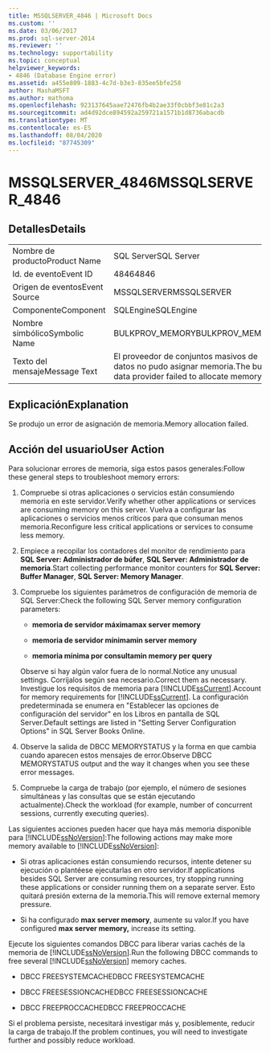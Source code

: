 ```yaml
---
title: MSSQLSERVER_4846 | Microsoft Docs
ms.custom: ''
ms.date: 03/06/2017
ms.prod: sql-server-2014
ms.reviewer: ''
ms.technology: supportability
ms.topic: conceptual
helpviewer_keywords:
- 4846 (Database Engine error)
ms.assetid: a455e809-1883-4c7d-b3e3-835ee5bfe258
author: MashaMSFT
ms.author: mathoma
ms.openlocfilehash: 923137645aae72476fb4b2ae33f0cbbf3e81c2a3
ms.sourcegitcommit: ad4d92dce894592a259721a1571b1d8736abacdb
ms.translationtype: MT
ms.contentlocale: es-ES
ms.lasthandoff: 08/04/2020
ms.locfileid: "87745309"
---
```

# <a name="mssqlserver_4846"></a><span data-ttu-id="3fd3f-102">MSSQLSERVER_4846</span><span class="sxs-lookup"><span data-stu-id="3fd3f-102">MSSQLSERVER_4846</span></span>
    
## <a name="details"></a><span data-ttu-id="3fd3f-103">Detalles</span><span class="sxs-lookup"><span data-stu-id="3fd3f-103">Details</span></span>  
  
|||  
|-|-|  
|<span data-ttu-id="3fd3f-104">Nombre de producto</span><span class="sxs-lookup"><span data-stu-id="3fd3f-104">Product Name</span></span>|<span data-ttu-id="3fd3f-105">SQL Server</span><span class="sxs-lookup"><span data-stu-id="3fd3f-105">SQL Server</span></span>|  
|<span data-ttu-id="3fd3f-106">Id. de evento</span><span class="sxs-lookup"><span data-stu-id="3fd3f-106">Event ID</span></span>|<span data-ttu-id="3fd3f-107">4846</span><span class="sxs-lookup"><span data-stu-id="3fd3f-107">4846</span></span>|  
|<span data-ttu-id="3fd3f-108">Origen de eventos</span><span class="sxs-lookup"><span data-stu-id="3fd3f-108">Event Source</span></span>|<span data-ttu-id="3fd3f-109">MSSQLSERVER</span><span class="sxs-lookup"><span data-stu-id="3fd3f-109">MSSQLSERVER</span></span>|  
|<span data-ttu-id="3fd3f-110">Componente</span><span class="sxs-lookup"><span data-stu-id="3fd3f-110">Component</span></span>|<span data-ttu-id="3fd3f-111">SQLEngine</span><span class="sxs-lookup"><span data-stu-id="3fd3f-111">SQLEngine</span></span>|  
|<span data-ttu-id="3fd3f-112">Nombre simbólico</span><span class="sxs-lookup"><span data-stu-id="3fd3f-112">Symbolic Name</span></span>|<span data-ttu-id="3fd3f-113">BULKPROV_MEMORY</span><span class="sxs-lookup"><span data-stu-id="3fd3f-113">BULKPROV_MEMORY</span></span>|  
|<span data-ttu-id="3fd3f-114">Texto del mensaje</span><span class="sxs-lookup"><span data-stu-id="3fd3f-114">Message Text</span></span>|<span data-ttu-id="3fd3f-115">El proveedor de conjuntos masivos de datos no pudo asignar memoria.</span><span class="sxs-lookup"><span data-stu-id="3fd3f-115">The bulk data provider failed to allocate memory.</span></span>|  
  
## <a name="explanation"></a><span data-ttu-id="3fd3f-116">Explicación</span><span class="sxs-lookup"><span data-stu-id="3fd3f-116">Explanation</span></span>  
 <span data-ttu-id="3fd3f-117">Se produjo un error de asignación de memoria.</span><span class="sxs-lookup"><span data-stu-id="3fd3f-117">Memory allocation failed.</span></span>  
  
## <a name="user-action"></a><span data-ttu-id="3fd3f-118">Acción del usuario</span><span class="sxs-lookup"><span data-stu-id="3fd3f-118">User Action</span></span>  
 <span data-ttu-id="3fd3f-119">Para solucionar errores de memoria, siga estos pasos generales:</span><span class="sxs-lookup"><span data-stu-id="3fd3f-119">Follow these general steps to troubleshoot memory errors:</span></span>  
  
1.  <span data-ttu-id="3fd3f-120">Compruebe si otras aplicaciones o servicios están consumiendo memoria en este servidor.</span><span class="sxs-lookup"><span data-stu-id="3fd3f-120">Verify whether other applications or services are consuming memory on this server.</span></span> <span data-ttu-id="3fd3f-121">Vuelva a configurar las aplicaciones o servicios menos críticos para que consuman menos memoria.</span><span class="sxs-lookup"><span data-stu-id="3fd3f-121">Reconfigure less critical applications or services to consume less memory.</span></span>  
  
2.  <span data-ttu-id="3fd3f-122">Empiece a recopilar los contadores del monitor de rendimiento para **SQL Server: Administrador de búfer**, **SQL Server: Administrador de memoria**.</span><span class="sxs-lookup"><span data-stu-id="3fd3f-122">Start collecting performance monitor counters for **SQL Server: Buffer Manager**, **SQL Server: Memory Manager**.</span></span>  
  
3.  <span data-ttu-id="3fd3f-123">Compruebe los siguientes parámetros de configuración de memoria de SQL Server:</span><span class="sxs-lookup"><span data-stu-id="3fd3f-123">Check the following SQL Server memory configuration parameters:</span></span>  
  
    -   <span data-ttu-id="3fd3f-124">**memoria de servidor máxima**</span><span class="sxs-lookup"><span data-stu-id="3fd3f-124">**max server memory**</span></span>  
  
    -   <span data-ttu-id="3fd3f-125">**memoria de servidor mínima**</span><span class="sxs-lookup"><span data-stu-id="3fd3f-125">**min server memory**</span></span>  
  
    -   <span data-ttu-id="3fd3f-126">**memoria mínima por consulta**</span><span class="sxs-lookup"><span data-stu-id="3fd3f-126">**min memory per query**</span></span>  
  
     <span data-ttu-id="3fd3f-127">Observe si hay algún valor fuera de lo normal.</span><span class="sxs-lookup"><span data-stu-id="3fd3f-127">Notice any unusual settings.</span></span> <span data-ttu-id="3fd3f-128">Corríjalos según sea necesario.</span><span class="sxs-lookup"><span data-stu-id="3fd3f-128">Correct them as necessary.</span></span> <span data-ttu-id="3fd3f-129">Investigue los requisitos de memoria para [!INCLUDE[ssCurrent](../../includes/sscurrent-md.md)].</span><span class="sxs-lookup"><span data-stu-id="3fd3f-129">Account for memory requirements for [!INCLUDE[ssCurrent](../../includes/sscurrent-md.md)].</span></span> <span data-ttu-id="3fd3f-130">La configuración predeterminada se enumera en "Establecer las opciones de configuración del servidor" en los Libros en pantalla de SQL Server.</span><span class="sxs-lookup"><span data-stu-id="3fd3f-130">Default settings are listed in "Setting Server Configuration Options" in SQL Server Books Online.</span></span>  
  
4.  <span data-ttu-id="3fd3f-131">Observe la salida de DBCC MEMORYSTATUS y la forma en que cambia cuando aparecen estos mensajes de error.</span><span class="sxs-lookup"><span data-stu-id="3fd3f-131">Observe DBCC MEMORYSTATUS output and the way it changes when you see these error messages.</span></span>  
  
5.  <span data-ttu-id="3fd3f-132">Compruebe la carga de trabajo (por ejemplo, el número de sesiones simultáneas y las consultas que se están ejecutando actualmente).</span><span class="sxs-lookup"><span data-stu-id="3fd3f-132">Check the workload (for example, number of concurrent sessions, currently executing queries).</span></span>  
  
 <span data-ttu-id="3fd3f-133">Las siguientes acciones pueden hacer que haya más memoria disponible para [!INCLUDE[ssNoVersion](../../includes/ssnoversion-md.md)]:</span><span class="sxs-lookup"><span data-stu-id="3fd3f-133">The following actions may make more memory available to [!INCLUDE[ssNoVersion](../../includes/ssnoversion-md.md)]:</span></span>  
  
-   <span data-ttu-id="3fd3f-134">Si otras aplicaciones están consumiendo recursos, intente detener su ejecución o plantéese ejecutarlas en otro servidor.</span><span class="sxs-lookup"><span data-stu-id="3fd3f-134">If applications besides SQL Server are consuming resources, try stopping running these applications or consider running them on a separate server.</span></span> <span data-ttu-id="3fd3f-135">Esto quitará presión externa de la memoria.</span><span class="sxs-lookup"><span data-stu-id="3fd3f-135">This will remove external memory pressure.</span></span>  
  
-   <span data-ttu-id="3fd3f-136">Si ha configurado **max server memory**, aumente su valor.</span><span class="sxs-lookup"><span data-stu-id="3fd3f-136">If you have configured **max server memory,** increase its setting.</span></span>  
  
 <span data-ttu-id="3fd3f-137">Ejecute los siguientes comandos DBCC para liberar varias cachés de la memoria de [!INCLUDE[ssNoVersion](../../includes/ssnoversion-md.md)].</span><span class="sxs-lookup"><span data-stu-id="3fd3f-137">Run the following DBCC commands to free several [!INCLUDE[ssNoVersion](../../includes/ssnoversion-md.md)] memory caches.</span></span>  
  
-   <span data-ttu-id="3fd3f-138">DBCC FREESYSTEMCACHE</span><span class="sxs-lookup"><span data-stu-id="3fd3f-138">DBCC FREESYSTEMCACHE</span></span>  
  
-   <span data-ttu-id="3fd3f-139">DBCC FREESESSIONCACHE</span><span class="sxs-lookup"><span data-stu-id="3fd3f-139">DBCC FREESESSIONCACHE</span></span>  
  
-   <span data-ttu-id="3fd3f-140">DBCC FREEPROCCACHE</span><span class="sxs-lookup"><span data-stu-id="3fd3f-140">DBCC FREEPROCCACHE</span></span>  
  
 <span data-ttu-id="3fd3f-141">Si el problema persiste, necesitará investigar más y, posiblemente, reducir la carga de trabajo.</span><span class="sxs-lookup"><span data-stu-id="3fd3f-141">If the problem continues, you will need to investigate further and possibly reduce workload.</span></span>  
  
  
